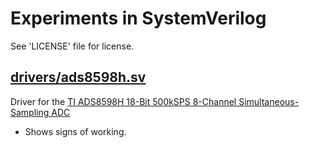 Experiments in SystemVerilog
============================

See 'LICENSE' file for license.

## [drivers/ads8598h.sv](drivers/ads8598h.sv)

Driver for the [TI ADS8598H 18-Bit 500kSPS 8-Channel Simultaneous-Sampling ADC](https://www.ti.com/product/ADS8598H)

* Shows signs of working.
